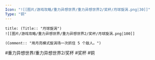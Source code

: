 ```yaml
---
Icon: "![[图片/游戏攻略/重力异想世界/重力异想世界2/奖杯/月球旋涡.png|30]]"
Type: "铜"
---
```

```ad-common-bronze-trophy
title: (Title:: "月球旋涡")
![[图片/游戏攻略/重力异想世界/重力异想世界2/奖杯/月球旋涡.png|100]]

(Comment:: "用月亮模式旋涡场一次抓住 5 个敌人。")
```

#重力异想世界/重力异想世界2/奖杯 #奖杯 #铜
